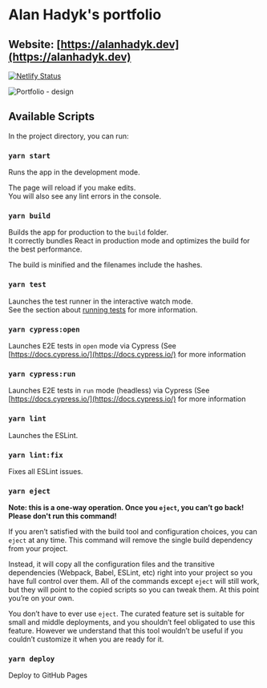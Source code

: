 # Alan Hadyk's portfolio

## Website: [https://alanhadyk.dev](https://alanhadyk.dev)

[![Netlify Status](https://api.netlify.com/api/v1/badges/bae1837e-2a9b-4ccc-8701-c06585a1e169/deploy-status)](https://app.netlify.com/sites/musing-dijkstra-a44ab4/deploys)

![Portfolio - design](https://raw.githubusercontent.com/alan-hadyk/portfolio/master/portfolio-design.png)

## Available Scripts

In the project directory, you can run:

### `yarn start`

Runs the app in the development mode.<br />

The page will reload if you make edits.<br />
You will also see any lint errors in the console.

### `yarn build`

Builds the app for production to the `build` folder.<br />
It correctly bundles React in production mode and optimizes the build for the best performance.

The build is minified and the filenames include the hashes.

### `yarn test`

Launches the test runner in the interactive watch mode.<br />
See the section about [running tests](https://facebook.github.io/create-react-app/docs/running-tests) for more information.

### `yarn cypress:open`

Launches E2E tests in `open` mode via Cypress (See [https://docs.cypress.io/](https://docs.cypress.io/) for more information

### `yarn cypress:run`

Launches E2E tests in `run` mode (headless) via Cypress (See [https://docs.cypress.io/](https://docs.cypress.io/) for more information

### `yarn lint`

Launches the ESLint.

### `yarn lint:fix`

Fixes all ESLint issues.

### `yarn eject`

**Note: this is a one-way operation. Once you `eject`, you can’t go back! Please don't run this command!**

If you aren’t satisfied with the build tool and configuration choices, you can `eject` at any time. This command will remove the single build dependency from your project.

Instead, it will copy all the configuration files and the transitive dependencies (Webpack, Babel, ESLint, etc) right into your project so you have full control over them. All of the commands except `eject` will still work, but they will point to the copied scripts so you can tweak them. At this point you’re on your own.

You don’t have to ever use `eject`. The curated feature set is suitable for small and middle deployments, and you shouldn’t feel obligated to use this feature. However we understand that this tool wouldn’t be useful if you couldn’t customize it when you are ready for it.

### `yarn deploy`

Deploy to GitHub Pages
